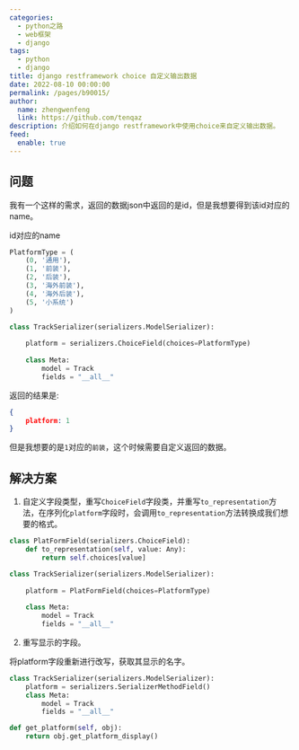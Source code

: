 ```yaml
---
categories: 
  - python之路
  - web框架
  - django
tags: 
  - python
  - django
title: django restframework choice 自定义输出数据
date: 2022-08-10 00:00:00
permalink: /pages/b90015/
author: 
  name: zhengwenfeng
  link: https://github.com/tenqaz
description: 介绍如何在django restframework中使用choice来自定义输出数据。
feed: 
  enable: true
---
```




## 问题

我有一个这样的需求，返回的数据json中返回的是id，但是我想要得到该id对应的name。

id对应的name
```python
PlatformType = (   
    (0, '通用'),   
    (1, '前装'),   
    (2, '后装'),   
    (3, '海外前装'),   
    (4, '海外后装'),   
    (5, '小系统')
)
```

```python
class TrackSerializer(serializers.ModelSerializer):
    
    platform = serializers.ChoiceField(choices=PlatformType)
    
    class Meta:    
        model = Track    
        fields = "__all__"
```

返回的结果是:
```json
{
    platform: 1
}
```

但是我想要的是`1`对应的`前装`，这个时候需要自定义返回的数据。

## 解决方案

1. 自定义字段类型，重写`ChoiceField`字段类，并重写`to_representation`方法，在序列化`platform`字段时，会调用`to_representation`方法转换成我们想要的格式。

```python
class PlatFormField(serializers.ChoiceField):    
    def to_representation(self, value: Any):        
        return self.choices[value]

class TrackSerializer(serializers.ModelSerializer):
    
    platform = PlatFormField(choices=PlatformType)
    
    class Meta:    
        model = Track    
        fields = "__all__"

```

2. 重写显示的字段。

将platform字段重新进行改写，获取其显示的名字。

```python
class TrackSerializer(serializers.ModelSerializer):
    platform = serializers.SerializerMethodField()
    class Meta:
        model = Track
        fields = "__all__"

def get_platform(self, obj):
    return obj.get_platform_display()

```